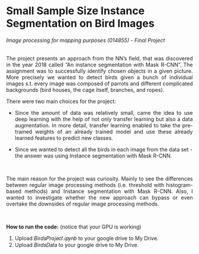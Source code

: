 # Small Sample Size Instance Segmentation on Bird Images
###### Image processing for mapping purposes (014855) - Final Project

<p align="justify">
The project presents an approach from the NN’s field, that was discovered in the year 2018 called “An instance segmentation with Mask R-CNN”. The assignment was to successfully identify chosen objects in a given picture. More precisely we wanted to detect birds given a bunch of individual images s.t. every image was composed of parrots and different complicated backgrounds (bird houses, the cage itself, branches, and ropes).
</p>

There were two main choices for the project:
- <p align="justify"> Since the amount of data was relatively small, came the idea to use deep learning with the help of not only transfer learning but also a data augmentation. In more detail, transfer learning enabled to take the pre-trained weights of an already trained model and use these already learned features to predict new classes.</p>
- Since we wanted to detect all the birds in each image from the data set - the answer was using Instance segmentation with Mask R-CNN.

<br />
<p align="justify">
The main reason for the project was curiosity. Mainly to see the differences between regular image processing methods
(i.e. threshold with histogram-based methods) and Instance segmentation with Mask R-CNN. Also, I wanted to investigate whether the new approach can bypass or even overtake the downsides of regular image processing methods.
</p>

<br />

**How to run the code:**  (notice that your GPU is working)
1. Upload 𝐵𝑖𝑟𝑑𝑠𝑃𝑟𝑜𝑗𝑒𝑐𝑡.𝑖𝑝𝑦𝑛𝑏 to your google drive to My Drive.
2. Upload 𝐵𝑖𝑟𝑑𝑠𝐷𝑎𝑡𝑎 to your google drive to My Drive.
